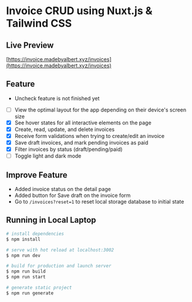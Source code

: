 # Invoice CRUD using Nuxt.js & Tailwind CSS

## Live Preview
[https://invoice.madebyalbert.xyz/invoices](https://invoice.madebyalbert.xyz/invoices)

## Feature 
- Uncheck feature is not finished yet
- [ ] View the optimal layout for the app depending on their device's screen size
- [x] See hover states for all interactive elements on the page
- [x] Create, read, update, and delete invoices
- [x] Receive form validations when trying to create/edit an invoice
- [x] Save draft invoices, and mark pending invoices as paid
- [x] Filter invoices by status (draft/pending/paid)
- [ ] Toggle light and dark mode

## Improve Feature
- Added invoice status on the detail page
- Added button for Save draft on the invoice form
- Go to `/invoices?reset=1` to reset local storage database to initial state
## Running in Local Laptop

```bash
# install dependencies
$ npm install

# serve with hot reload at localhost:3002
$ npm run dev

# build for production and launch server
$ npm run build
$ npm run start

# generate static project
$ npm run generate
```
